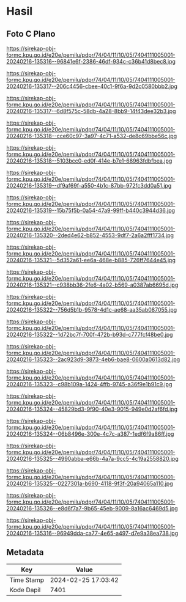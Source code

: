 # Hasil

## Foto C Plano

https://sirekap-obj-formc.kpu.go.id/e20e/pemilu/pdpr/74/04/11/10/05/7404111005001-20240216-135316--96841e6f-2386-46df-934c-c36b41d8bec8.jpg

https://sirekap-obj-formc.kpu.go.id/e20e/pemilu/pdpr/74/04/11/10/05/7404111005001-20240216-135317--206c4456-cbee-40c1-9f6a-9d2c0580bbb2.jpg

https://sirekap-obj-formc.kpu.go.id/e20e/pemilu/pdpr/74/04/11/10/05/7404111005001-20240216-135317--6d8f575c-58db-4a28-8bb9-14f43dee32b3.jpg

https://sirekap-obj-formc.kpu.go.id/e20e/pemilu/pdpr/74/04/11/10/05/7404111005001-20240216-135318--cce60c97-3a97-4c71-a532-de8c69bbe56c.jpg

https://sirekap-obj-formc.kpu.go.id/e20e/pemilu/pdpr/74/04/11/10/05/7404111005001-20240216-135318--5103bcc0-ed0f-414e-b7e1-68963fdbfbea.jpg

https://sirekap-obj-formc.kpu.go.id/e20e/pemilu/pdpr/74/04/11/10/05/7404111005001-20240216-135319--df9af69f-a550-4b1c-87bb-972fc3dd0a51.jpg

https://sirekap-obj-formc.kpu.go.id/e20e/pemilu/pdpr/74/04/11/10/05/7404111005001-20240216-135319--15b75f5b-0a54-47a9-99ff-b440c3944d36.jpg

https://sirekap-obj-formc.kpu.go.id/e20e/pemilu/pdpr/74/04/11/10/05/7404111005001-20240216-135320--2ded4e62-b852-4553-9df7-2a6a2fff1734.jpg

https://sirekap-obj-formc.kpu.go.id/e20e/pemilu/pdpr/74/04/11/10/05/7404111005001-20240216-135321--5d352a61-ee6a-468e-b885-726ff7644e45.jpg

https://sirekap-obj-formc.kpu.go.id/e20e/pemilu/pdpr/74/04/11/10/05/7404111005001-20240216-135321--c938bb36-2fe6-4a02-b569-a0387ab6695d.jpg

https://sirekap-obj-formc.kpu.go.id/e20e/pemilu/pdpr/74/04/11/10/05/7404111005001-20240216-135322--756d5b1b-9578-4d1c-ae68-aa35ab087055.jpg

https://sirekap-obj-formc.kpu.go.id/e20e/pemilu/pdpr/74/04/11/10/05/7404111005001-20240216-135322--1d72bc7f-700f-472b-b93d-c777fcf48be0.jpg

https://sirekap-obj-formc.kpu.go.id/e20e/pemilu/pdpr/74/04/11/10/05/7404111005001-20240216-135323--2ac923d9-3873-4eb6-bae8-0600a0613d82.jpg

https://sirekap-obj-formc.kpu.go.id/e20e/pemilu/pdpr/74/04/11/10/05/7404111005001-20240216-135323--c98b109a-1424-4ffb-9745-a36f9e1b91c9.jpg

https://sirekap-obj-formc.kpu.go.id/e20e/pemilu/pdpr/74/04/11/10/05/7404111005001-20240216-135324--45829bd3-9f90-40e3-9015-949e0d2af6fd.jpg

https://sirekap-obj-formc.kpu.go.id/e20e/pemilu/pdpr/74/04/11/10/05/7404111005001-20240216-135324--06b8496e-300e-4c7c-a387-1edf6f9a86ff.jpg

https://sirekap-obj-formc.kpu.go.id/e20e/pemilu/pdpr/74/04/11/10/05/7404111005001-20240216-135325--4990abba-e66b-4a7a-9cc5-4c19a2558820.jpg

https://sirekap-obj-formc.kpu.go.id/e20e/pemilu/pdpr/74/04/11/10/05/7404111005001-20240216-135325--0227301a-b690-4118-9f3f-20a94065a110.jpg

https://sirekap-obj-formc.kpu.go.id/e20e/pemilu/pdpr/74/04/11/10/05/7404111005001-20240216-135326--e8d6f7a7-9b65-45eb-9009-8a16ac6469d5.jpg

https://sirekap-obj-formc.kpu.go.id/e20e/pemilu/pdpr/74/04/11/10/05/7404111005001-20240216-135316--96949dda-ca77-4e65-a497-d7e9a38ea738.jpg


## Metadata

| Key        | Value               |
| ---------- | ------------------- |
| Time Stamp | 2024-02-25 17:03:42 |
| Kode Dapil | 7401                |



